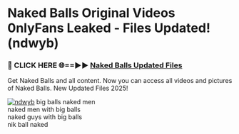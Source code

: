 # Naked Balls Original Videos 0nlyFans Leaked - Files Updated! (ndwyb)

<h3>🔴 CLICK HERE 🌐==►► <a href="https://tinyurl.com/yckcrads" rel="nofollow">Naked Balls Updated Files</a></h3>

Get Naked Balls and all content. Now you can access all videos and pictures of Naked Balls. New Updated Files 2025!

[![ndwyb](https://i.imgur.com/hpKpOFt.gif)](https://tinyurl.com/yckcrads)
big balls naked men<br>
naked men with big balls<br>
naked guys with big balls<br>
nik ball naked